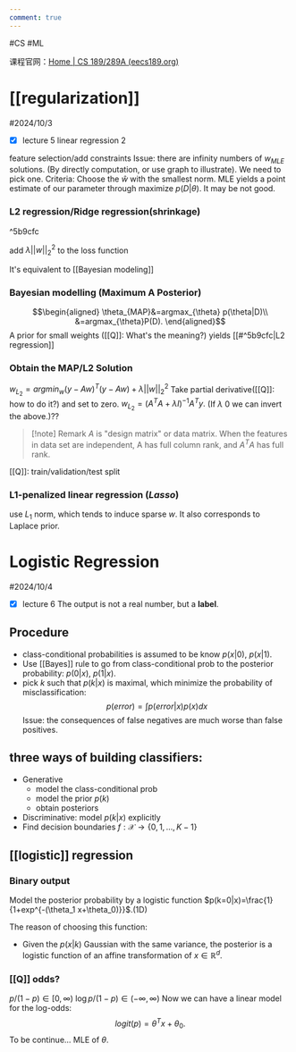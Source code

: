```yaml
---
comment: true
---
```


#CS #ML 

课程官网：[Home | CS 189/289A (eecs189.org)](https://eecs189.org/)
# [[regularization]]
#2024/10/3 
- [x] lecture 5 linear regression 2

feature selection/add constraints
Issue: there are infinity numbers of $w_{MLE}$ solutions. (By directly computation, or use graph to illustrate). We need to pick one. Criteria: Choose the $\hat{w}$ with the smallest norm.
MLE yields a point estimate of our parameter through maximize $p(D|\theta)$. It may be not good.
### L2 regression/Ridge regression(shrinkage)

^5b9cfc

add $\lambda ||w||_2^2$ to the loss function

It's equivalent to [[Bayesian modeling]]

### Bayesian modelling (Maximum A Posterior)
$$\begin{aligned}
\theta_{MAP}&=argmax_{\theta} p(\theta|D)\\
&=argmax_{\theta}P(D).
\end{aligned}$$
A prior for small weights ([[Q]]: What's the meaning?) yields [[#^5b9cfc|L2 regression]]


### Obtain the MAP/L2 Solution
$w_{L_2}=argmin_{w} (y-Aw)^T(y-Aw)+\lambda ||w||_2^2$
Take partial derivative([[Q]]: how to do it?) and set to zero.
$w_{L_2}=(A^TA+\lambda I)^{-1}A^Ty.$ (If $\lambda \>0$ we can invert the above.)??
>[!note] Remark
>$A$ is "design matrix" or data matrix.
>When the features in data set are independent, A has full column rank, and $A^TA$ has full rank.

[[Q]]: train/validation/test split

### L1-penalized linear regression (*Lasso*)
use $L_1$ norm, which tends to induce sparse $w$.
It also corresponds to Laplace prior.


# Logistic Regression
#2024/10/4 
- [x] lecture 6
The output is not a real number, but a **label**.
## Procedure
- class-conditional probabilities is assumed to be know $p(x|0)$, $p(x|1)$.
- Use [[Bayes]] rule to go from class-conditional prob to the posterior probability: $p(0|x)$, $p(1|x)$.
- pick $k$ such that $p(k|x)$ is maximal, which minimize the probability of misclassification:
$$p(error)=\int p(error|x)p(x)dx$$
Issue: the consequences of false negatives are much worse than false positives.

## three ways of building classifiers:
- Generative
	- model the class-conditional prob
	- model the prior $p(k)$
	- obtain posteriors
- Discriminative: model $p(k|x)$ explicitly
- Find decision boundaries $f:\mathscr{X}\rightarrow \{0,1,\dots,K-1\}$


## [[logistic]] regression
### Binary output
Model the posterior probability by a logistic function
$p(k=0|x)=\frac{1}{1+exp^{-(\theta_1 x+\theta_0)}}$.(1D)

The reason of choosing this function:
- Given the $p(x|k)$ Gaussian with the same variance, the posterior is a logistic function of an affine transformation of $x\in \mathbb{R}^{d}$.

### [[Q]] odds?
$p/(1-p) \in [0,\infty)$
$\log p/(1-p) \in (-\infty,\infty)$
Now we can have a linear model for the log-odds:
$$logit (p)=\theta^Tx+\theta_0.$$
To be continue... MLE of $\theta$.

# 
